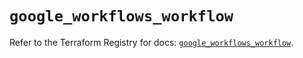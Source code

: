 # `google_workflows_workflow`

Refer to the Terraform Registry for docs: [`google_workflows_workflow`](https://registry.terraform.io/providers/hashicorp/google-beta/6.9.0/docs/resources/google_workflows_workflow).
